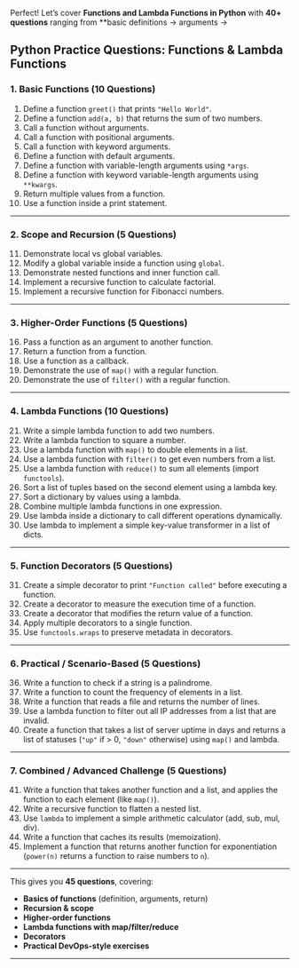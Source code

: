Perfect! Let’s cover **Functions and Lambda Functions in Python** with **40+ questions** ranging from **basic definitions → arguments → 
## **Python Practice Questions: Functions & Lambda Functions**

### **1. Basic Functions (10 Questions)**

1. Define a function `greet()` that prints `"Hello World"`.
2. Define a function `add(a, b)` that returns the sum of two numbers.
3. Call a function without arguments.
4. Call a function with positional arguments.
5. Call a function with keyword arguments.
6. Define a function with default arguments.
7. Define a function with variable-length arguments using `*args`.
8. Define a function with keyword variable-length arguments using `**kwargs`.
9. Return multiple values from a function.
10. Use a function inside a print statement.

---

### **2. Scope and Recursion (5 Questions)**

11. Demonstrate local vs global variables.
12. Modify a global variable inside a function using `global`.
13. Demonstrate nested functions and inner function call.
14. Implement a recursive function to calculate factorial.
15. Implement a recursive function for Fibonacci numbers.

---

### **3. Higher-Order Functions (5 Questions)**

16. Pass a function as an argument to another function.
17. Return a function from a function.
18. Use a function as a callback.
19. Demonstrate the use of `map()` with a regular function.
20. Demonstrate the use of `filter()` with a regular function.

---

### **4. Lambda Functions (10 Questions)**

21. Write a simple lambda function to add two numbers.
22. Write a lambda function to square a number.
23. Use a lambda function with `map()` to double elements in a list.
24. Use a lambda function with `filter()` to get even numbers from a list.
25. Use a lambda function with `reduce()` to sum all elements (import `functools`).
26. Sort a list of tuples based on the second element using a lambda key.
27. Sort a dictionary by values using a lambda.
28. Combine multiple lambda functions in one expression.
29. Use lambda inside a dictionary to call different operations dynamically.
30. Use lambda to implement a simple key-value transformer in a list of dicts.

---

### **5. Function Decorators (5 Questions)**

31. Create a simple decorator to print `"Function called"` before executing a function.
32. Create a decorator to measure the execution time of a function.
33. Create a decorator that modifies the return value of a function.
34. Apply multiple decorators to a single function.
35. Use `functools.wraps` to preserve metadata in decorators.

---

### **6. Practical / Scenario-Based (5 Questions)**

36. Write a function to check if a string is a palindrome.
37. Write a function to count the frequency of elements in a list.
38. Write a function that reads a file and returns the number of lines.
39. Use a lambda function to filter out all IP addresses from a list that are invalid.
40. Create a function that takes a list of server uptime in days and returns a list of statuses (`"up"` if > 0, `"down"` otherwise) using `map()` and lambda.

---

### **7. Combined / Advanced Challenge (5 Questions)**

41. Write a function that takes another function and a list, and applies the function to each element (like `map()`).
42. Write a recursive function to flatten a nested list.
43. Use `lambda` to implement a simple arithmetic calculator (add, sub, mul, div).
44. Write a function that caches its results (memoization).
45. Implement a function that returns another function for exponentiation (`power(n)` returns a function to raise numbers to `n`).

---

This gives you **45 questions**, covering:

* **Basics of functions** (definition, arguments, return)
* **Recursion & scope**
* **Higher-order functions**
* **Lambda functions with map/filter/reduce**
* **Decorators**
* **Practical DevOps-style exercises**

---

